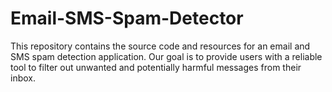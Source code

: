 # Email-SMS-Spam-Detector
This repository contains the source code and resources for an email and SMS spam detection application. Our goal is to provide users with a reliable tool to filter out unwanted and potentially harmful messages from their inbox.
